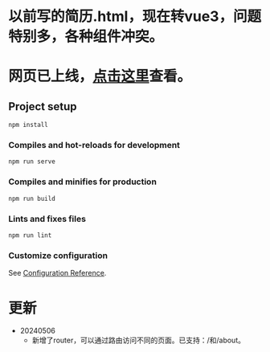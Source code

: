 # 以前写的简历.html，现在转vue3，问题特别多，各种组件冲突。
# 网页已上线，[点击这里](www.zhengjiyuan.top)查看。

## Project setup
```
npm install
```

### Compiles and hot-reloads for development
```
npm run serve
```

### Compiles and minifies for production
```
npm run build
```

### Lints and fixes files
```
npm run lint
```

### Customize configuration
See [Configuration Reference](https://cli.vuejs.org/config/).

# 更新
- 20240506
    - 新增了router，可以通过路由访问不同的页面。已支持：/和/about。